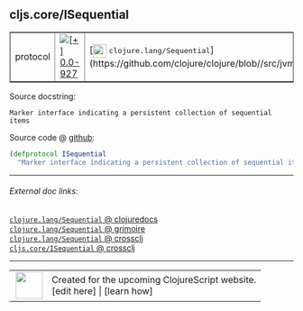 ## cljs.core/ISequential



 <table border="1">
<tr>
<td>protocol</td>
<td><a href="https://github.com/cljsinfo/cljs-api-docs/tree/0.0-927"><img valign="middle" alt="[+] 0.0-927" title="Added in 0.0-927" src="https://img.shields.io/badge/+-0.0--927-lightgrey.svg"></a> </td>
<td>
[<img height="24px" valign="middle" src="http://i.imgur.com/1GjPKvB.png"> <samp>clojure.lang/Sequential</samp>](https://github.com/clojure/clojure/blob//src/jvm/clojure/lang/Sequential.java)
</td>
</tr>
</table>







Source docstring:

```
Marker interface indicating a persistent collection of sequential items
```


Source code @ [github](https://github.com/clojure/clojurescript/blob/r1443/src/cljs/cljs/core.cljs#L220-L221):

```clj
(defprotocol ISequential
  "Marker interface indicating a persistent collection of sequential items")
```

<!--
Repo - tag - source tree - lines:

 <pre>
clojurescript @ r1443
└── src
    └── cljs
        └── cljs
            └── <ins>[core.cljs:220-221](https://github.com/clojure/clojurescript/blob/r1443/src/cljs/cljs/core.cljs#L220-L221)</ins>
</pre>

-->

---



###### External doc links:

[`clojure.lang/Sequential` @ clojuredocs](http://clojuredocs.org/clojure.lang/Sequential)<br>
[`clojure.lang/Sequential` @ grimoire](http://conj.io/store/v1/org.clojure/clojure/1.7.0-beta3/clj/clojure.lang/Sequential/)<br>
[`clojure.lang/Sequential` @ crossclj](http://crossclj.info/fun/clojure.lang/Sequential.html)<br>
[`cljs.core/ISequential` @ crossclj](http://crossclj.info/fun/cljs.core.cljs/ISequential.html)<br>

---

 <table>
<tr><td>
<img valign="middle" align="right" width="48px" src="http://i.imgur.com/Hi20huC.png">
</td><td>
Created for the upcoming ClojureScript website.<br>
[edit here] | [learn how]
</td></tr></table>

[edit here]:https://github.com/cljsinfo/cljs-api-docs/blob/master/cljsdoc/cljs.core_ISequential.cljsdoc
[learn how]:https://github.com/cljsinfo/cljs-api-docs/wiki/cljsdoc-files

<!--

This information was too distracting to show to readers, but I'll leave it
commented here since it is helpful to:

- pretty-print the data used to generate this document
- and show how to retrieve that data



The API data for this symbol:

```clj
{:ns "cljs.core",
 :name "ISequential",
 :history [["+" "0.0-927"]],
 :type "protocol",
 :full-name-encode "cljs.core_ISequential",
 :source {:code "(defprotocol ISequential\n  \"Marker interface indicating a persistent collection of sequential items\")",
          :title "Source code",
          :repo "clojurescript",
          :tag "r1443",
          :filename "src/cljs/cljs/core.cljs",
          :lines [220 221]},
 :full-name "cljs.core/ISequential",
 :clj-symbol "clojure.lang/Sequential",
 :docstring "Marker interface indicating a persistent collection of sequential items"}

```

Retrieve the API data for this symbol:

```clj
;; from Clojure REPL
(require '[clojure.edn :as edn])
(-> (slurp "https://raw.githubusercontent.com/cljsinfo/cljs-api-docs/catalog/cljs-api.edn")
    (edn/read-string)
    (get-in [:symbols "cljs.core/ISequential"]))
```

-->
